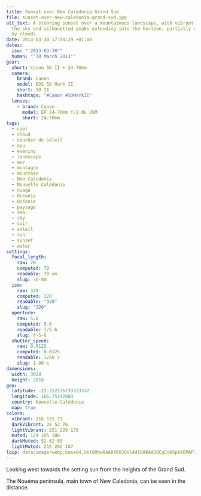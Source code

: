 ```yaml
---
title: Sunset over New Caledonia Grand Sud
file: sunset-over-new-caledonia-grand-sud.jpg
alt_text: A stunning sunset over a mountainous landscape, with vibrant colors in
  the sky and silhouetted peaks extending into the horizon, partially obscured
  by clouds.
date: 2013-03-30 17:54:29 +01:00
dates:
  iso: "'2013-03-30'"
  human: "'30 March 2013'"
gear:
  short: Canon 5D II + 24-70mm
  camera:
    brand: Canon
    model: EOS 5D Mark II
    short: 5D II
    hashtags: "#Canon #5DMarkII"
  lenses:
    - brand: Canon
      model: EF 24-70mm f/2.8L USM
      short: 24-70mm
tags:
  - ciel
  - cloud
  - coucher de soleil
  - eau
  - evening
  - landscape
  - mer
  - montagne
  - mountain
  - New Caledonia
  - Nouvelle Calédonie
  - nuage
  - Oceania
  - Océanie
  - paysage
  - sea
  - sky
  - soir
  - soleil
  - sun
  - sunset
  - water
settings:
  focal_length:
    raw: 70
    computed: 70
    readable: 70 mm
    slug: 70-mm
  iso:
    raw: 320
    computed: 320
    readable: "320"
    slug: "320"
  aperture:
    raw: 5.6
    computed: 5.6
    readable: ƒ/5.6
    slug: f-5-6
  shutter_speed:
    raw: 0.0125
    computed: 0.0125
    readable: 1/80 s
    slug: 1-80-s
dimensions:
  width: 3028
  height: 2018
geo:
  latitude: -22.312236733333332
  longitude: 166.75142803
  country: Nouvelle-Calédonie
  map: true
colors:
  vibrant: 216 131 79
  darkVibrant: 28 52 76
  lightVibrant: 251 229 176
  muted: 124 105 106
  darkMuted: 52 62 80
  lightMuted: 215 202 187
lqip: data:image/webp;base64,UklGRhwBAABXRUJQVlA4IBABAADQCgCdASpkAEMAP3Guxl00rjozK/YrQ0AuCWMDsB1VBA54kw8dEpj9S5W70D9BFCnjkrf9uXzx2kUIK59oF6xWXCPBQyJn3WRX9jNA54BlLX1bRY0+O73Vjm2/tKItAAD244vxxMylLDdo46DCSJZ0yRSRnp9kCv3Qn1ZvYyHIppcqs7+Qn4S5dFwGnW2Q3WfoYDItpc8IexvJbwRpkAyJrr9qxo37Xe3HK/9k38+sHjB+BwV9BiawEcx5xNASqdkSLeLOMwMX9uGPHNfWDBP6C6IpHua/OP1r8ZkTCqj7v8mEo9PNWgytyMfRy647fYA4FQB+xIq6+ZBaShZEl0EC9UtKFCYP7nAKOXc/oAAAAA==
---
```


Looking west towards the setting sun from the heights of the Grand Sud.

The Nouéma peninsula, main town of New Caledonia, can be seen in the distance.
